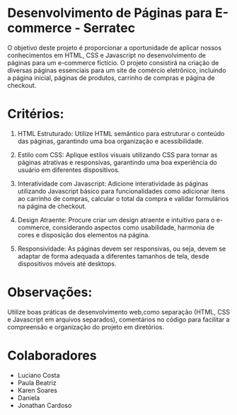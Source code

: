 # Desenvolvimento de Páginas para E-commerce - Serratec

O objetivo deste projeto é proporcionar a oportunidade de aplicar nossos conhecimentos
em HTML, CSS e Javascript no desenvolvimento de páginas para um e-commerce
fictício. O projeto consistirá na criação de diversas páginas essenciais para um site de
comércio eletrônico, incluindo a página inicial, páginas de produtos, carrinho de
compras e página de checkout.

# Critérios:

1.  HTML Estruturado: Utilize HTML semântico para estruturar o conteúdo das páginas,
    garantindo uma boa organização e acessibilidade.

2.  Estilo com CSS: Aplique estilos visuais utilizando CSS para tornar as páginas atrativas
    e responsivas, garantindo uma boa experiência do usuário em diferentes dispositivos.

3.  Interatividade com Javascript: Adicione interatividade às páginas utilizando
    Javascript básico para funcionalidades como adicionar itens ao carrinho de compras,
    calcular o total da compra e validar formulários na página de checkout.

4.  Design Atraente: Procure criar um design atraente e intuitivo para o e-commerce,
    considerando aspectos como usabilidade, harmonia de cores e disposição dos
    elementos na página.

5.  Responsividade: As páginas devem ser responsivas, ou seja, devem se adaptar de
    forma adequada a diferentes tamanhos de tela, desde dispositivos móveis até desktops.

# Observações:

Utilize boas práticas de desenvolvimento web,como separação
(HTML, CSS e Javascript em arquivos separados), comentários no
código para facilitar a compreensão e organização do projeto em diretórios.

# Colaboradores

* Luciano Costa
* Paula Beatriz
* Karen Soares
* Daniela
* Jonathan Cardoso